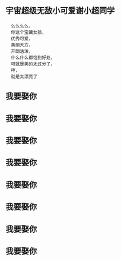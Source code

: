 ## 宇宙超级无敌小可爱谢小超同学

      
      么么么么，
      你这个宝藏女孩，
      优秀可爱，
      美丽大方，
      开朗活泼，
      什么什么都恰到好处，
      可就是美的太过分了，
      哼，
      就是太漂亮了

##                我要娶你
##                我要娶你
##                我要娶你
##                我要娶你
##                我要娶你
##                我要娶你
##                我要娶你
##                我要娶你
